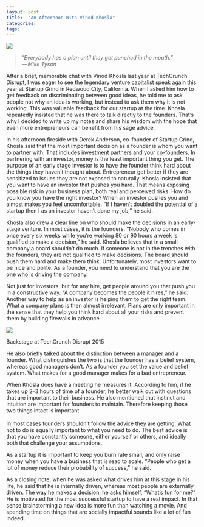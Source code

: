 ```yaml
---
layout: post
title:  "An Afternoon With Vinod Khosla"
categories: 
tags: 
---
```


![](https://cdn-images-1.medium.com/max/1600/1*813yFy5qCL04Qv7IAhvlxA.png)

> _“Everybody has a plan until they get punched in the mouth.”  
>  — Mike Tyson_

After a brief, memorable chat with Vinod Khosla last year at TechCrunch Disrupt, I was eager to see the legendary venture capitalist speak again this year at Startup Grind in Redwood City, California. When I asked him how to get feedback on discriminating between good ideas, he told me to ask people not why an idea is working, but instead to ask them why it is not working. This was valuable feedback for our startup at the time. Khosla repeatedly insisted that he was there to talk directly to the founders. That’s why I decided to write up my notes and share his wisdom with the hope that even more entrepreneurs can benefit from his sage advice.

In his afternoon fireside with Derek Anderson, co-founder of Startup Grind, Khosla said that the most important decision as a founder is whom you want to partner with. That includes investment partners and your co-founders. In partnering with an investor, money is the least important thing you get. The purpose of an early stage investor is to have the founder think hard about the things they haven’t thought about. Entrepreneur get better if they are sensitized to issues they are not exposed to naturally. Khosla insisted that you want to have an investor that pushes you hard. That means exposing possible risk in your business plan, both real and perceived risks. How do you know you have the right investor? When an investor pushes you and almost makes you feel uncomfortable. “If I haven’t doubled the potential of a startup then I as an investor haven’t done my job,” he said.

Khosla also drew a clear line on who should make the decisions in an early-stage venture. In most cases, it is the founders. ”Nobody who comes in once every six weeks while you’re working 80 or 90 hours a week is qualified to make a decision,” he said. Khosla believes that in a small company a board shouldn’t do much. If someone is not in the trenches with the founders, they are not qualified to make decisions. The board should push them hard and make them think. Unfortunately, most investors want to be nice and polite. As a founder, you need to understand that you are the one who is driving the company.

Not just for investors, but for any hire, get people around you that push you in a constructive way. “A company becomes the people it hires,” he said. Another way to help as an investor is helping them to get the right team. What a company plans is then almost irrelevant. Plans are only important in the sense that they help you think hard about all your risks and prevent them by building firewalls in advance.

![](https://cdn-images-1.medium.com/max/1600/1*4cQAwx3k3QP-CuZ9bdIRdA.jpeg)

Backstage at TechCrunch Disrupt 2015

He also briefly talked about the distinction between a manager and a founder. What distinguishes the two is that the founder has a belief system, whereas good managers don’t. As a founder you set the value and belief system. What makes for a good manager makes for a bad entrepreneur.

When Khosla does have a meeting he measures it. According to him, if he takes up 2–3 hours of time of a founder, he better walk out with questions that are important to their business. He also mentioned that instinct and intuition are important for founders to maintain. Therefore keeping those two things intact is important.   
   
In most cases founders shouldn’t follow the advice they are getting. What not to do is equally important to what you need to do. The best advice is that you have constantly someone, either yourself or others, and ideally both that challenge your assumptions.

As a startup it is important to keep you burn rate small, and only raise money when you have a business that is read to scale. “People who get a lot of money reduce their probability of success,” he said.

As a closing note, when he was asked what drives him at this stage in his life, he said that he is internally driven, whereas most people are externally driven. The way he makes a decision, he asks himself, “What’s fun for me?” He is motivated for the most successful startup to have a real impact. In that sense brainstorming a new idea is more fun than watching a movie. And spending time on things that are socially impactful sounds like a lot of fun indeed.
